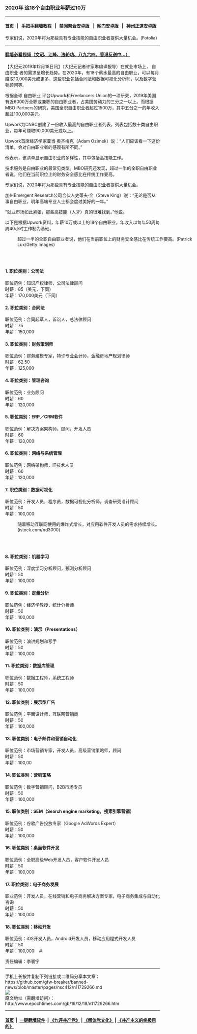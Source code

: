 ### 2020年 这18个自由职业年薪过10万
------------------------

#### [首页](https://github.com/gfw-breaker/banned-news/blob/master/README.md) &nbsp;&nbsp;|&nbsp;&nbsp; [手把手翻墙教程](https://github.com/gfw-breaker/guides/wiki) &nbsp;&nbsp;|&nbsp;&nbsp; [禁闻聚合安卓版](https://github.com/gfw-breaker/bn-android) &nbsp;&nbsp;|&nbsp;&nbsp; [网门安卓版](https://github.com/oGate2/oGate) &nbsp;&nbsp;|&nbsp;&nbsp; [神州正道安卓版](https://github.com/SzzdOgate/update) 



<div><img alt="" class="aligncenter wp-post-image" src="http://i.epochtimes.com/assets/uploads/2014/08/1312051144382483-600x400.jpg"/>
<div class="red16 caption">
 专家们说，2020年将为那些具有专业技能的自由职业者提供大量机会。(Fotolia)
</div>
</div><hr/>

#### [翻墙必看视频（文昭、江峰、法轮功、八九六四、香港反送中...）](https://github.com/gfw-breaker/banned-news/blob/master/pages/link3.md)

<div><p>
 【大纪元2019年12月18日讯】（大纪元记者许家琳编译报导）在就业市场上，
 <ok href="http://www.epochtimes.com/gb/tag/%E8%87%AA%E7%94%B1%E8%81%8C%E4%B8%9A.html">
  自由职业
 </ok>
 者的需求呈增长趋势。在2020年，有18个薪水最高的自由职业，可以每月赚取10,000美元或更多，这些职业包括合同法和数据可视化分析师，以及数字营销顾问等。
</p>
<p>
 根据全球
 <ok href="http://www.epochtimes.com/gb/tag/%E8%87%AA%E7%94%B1%E8%81%8C%E4%B8%9A.html">
  自由职业
 </ok>
 平台Upwork和Freelancers Union的一项研究，2019年美国有近6000万全职或兼职的自由职业者，占美国劳动力的三分之一以上。而根据MBO Partners的研究，美国全职自由职业者超过1500万，其中五分之一的年收入超过100,000美元。
</p>
<p>
 Upwork为CNBC创建了一份收入最高的自由职业者列表，列表包括数十类自由职业，每年可赚取90,000美元或以上。
</p>
<p>
 Upwork首席经济学家亚当·奥齐梅克（Adam Ozimek）说：“人们应该看一下这份清单，会对自由职业者的感观有所不同。”
</p>
<p>
 他表示，该清单显示自由职业的多样性，其中包括高技能工作。
</p>
<p>
 技术服务是自由职业的最常见类型。MBO研究还发现，超过一半的全职自由职业者说，他们在当前职位上的财务安全感比在传统工作要高。
</p>
<p>
 专家们说，2020年将为那些具有专业技能的自由职业者提供大量机会。
</p>
<p>
 加州Emergent Research公司合伙人史蒂夫·金（Steve King）说：“无论是否从事自由职业，明年高端专业人士都会度过美好的一年。”
</p>
<p>
 “就业市场如此紧张，那些高技能（人才）真的很难找到。”他说。
</p>
<p>
 以下是根据Upwork资料，年薪10万或以上的18个自由职业，年收入以每年50周每周40小时工作制为基础。
</p>
<figure class="wp-caption aligncenter" id="attachment_6507508" style="width: 600px">
 <ok href="http://i.epochtimes.com/assets/uploads/2015/10/1510161018192546.jpg">
  <img alt="" class="size-large wp-image-6507508" src="http://i.epochtimes.com/assets/uploads/2015/10/1510161018192546-600x362.jpg"/>
 </ok>
 <br/><figcaption class="wp-caption-text">
  超过一半的全职自由职业者说，他们在当前职位上的财务安全感比在传统工作要高。(Patrick Lux/Getty Images)
 </figcaption><br/>
</figure><br/>
<h4>
 1. 职位类别：公司法
</h4>
<p>
 职位范例：知识产权律师，公司法律顾问
 <br/>
 时薪：85（美元，下同）
 <br/>
 年薪：170,000美元（下同）
</p>
<h4>
 2. 职位类别：合同法
</h4>
<p>
 职位范例：合同起草人，诉讼人，总法律顾问
 <br/>
 时薪：75
 <br/>
 年薪：150,000
</p>
<h4>
 3. 职位类别：财务策划师
</h4>
<p>
 职位范例：财务建模专家，特许专业会计师，金融房地产规划律师
 <br/>
 时薪：62.50
 <br/>
 年薪：125,000
</p>
<h4>
 4. 职位类别：管理咨询
</h4>
<p>
 职位范例：业务顾问
 <br/>
 时薪：60
 <br/>
 年薪：120,000
</p>
<h4>
 5. 职位类别：ERP／CRM软件
</h4>
<p>
 职位范例：解决方案架构师，顾问，开发人员
 <br/>
 时薪：60
 <br/>
 年薪：120,000
</p>
<h4>
 6. 职位类别：网络与系统管理
</h4>
<p>
 职位范例：网络架构师，IT技术人员
 <br/>
 时薪：60
 <br/>
 年薪：120,000
</p>
<h4>
 7. 职位类别：数据可视化
</h4>
<p>
 职位范例：开发人员，程序员，数据可视化分析师，调查研究设计顾问
 <br/>
 时薪：50
 <br/>
 年薪：100,000
</p>
<figure class="wp-caption aligncenter" id="attachment_9868206" style="width: 600px">
 <ok href="http://i.epochtimes.com/assets/uploads/2017/11/Software-engineers-working-on-project-and-programming-in-company-673873568_1257x838-e1511169769219.jpeg">
  <img alt="" class="size-large wp-image-9868206" src="http://i.epochtimes.com/assets/uploads/2017/11/Software-engineers-working-on-project-and-programming-in-company-673873568_1257x838-e1510926184717-600x400.jpeg"/>
 </ok>
 <br/><figcaption class="wp-caption-text">
  随着移动互联网使用的爆炸式增长，对应用软件开发人员的需求持续增长。(istock.com/nd3000)
 </figcaption><br/>
</figure><br/>
<h4>
 8. 职位类别：机器学习
</h4>
<p>
 职位范例：深度学习分析顾问，预测分析顾问
 <br/>
 时薪：50
 <br/>
 年薪：100,000
</p>
<h4>
 9. 职位类别：定量分析
</h4>
<p>
 职位范例：经济学教授，统计分析师
 <br/>
 时薪：50
 <br/>
 年薪：100,000
</p>
<h4>
 10. 职位类别：演示（Presentations）
</h4>
<p>
 职位范例：演讲规划和写手
 <br/>
 时薪：50
 <br/>
 年薪：100,000
</p>
<h4>
 11. 职位类别：数据库管理
</h4>
<p>
 职位范例：数据工程师，系统工程师
 <br/>
 时薪：50
 <br/>
 年薪：100,000
</p>
<h4>
 12. 职位类别：展示型广告
</h4>
<p>
 职位范例：平面设计师，互联网营销商
 <br/>
 时薪：50
 <br/>
 年薪：100,000
</p>
<h4>
 13. 职位类别：电子邮件和营销自动化
</h4>
<p>
 职位范例：市场营销专家，开发人员，高级营销策略师，顾问
 <br/>
 时薪：50
 <br/>
 年薪：100,00
</p>
<h4>
 14. 职位类别：营销策略
</h4>
<p>
 职位范例：数字营销顾问，B2B市场专员
 <br/>
 时薪：50
 <br/>
 年薪：100,000
</p>
<h4>
 15. 职位类别：SEM（Search engine marketing，搜索引擎营销）
</h4>
<p>
 职位范例：谷歌广告投放专家（Google AdWords Expert）
 <br/>
 时薪：50
 <br/>
 年薪：100,000
</p>
<h4>
 16. 职位类别：桌面软件开发
</h4>
<p>
 职位范例：全职高级Web开发人员，客户软件开发人员
 <br/>
 时薪：50
 <br/>
 年薪：100,000
</p>
<h4>
 17. 职位类别：电子商务发展
</h4>
<p>
 职业范例：开发人员，在线营销和电子商务解决方案专家，电子商务集成与自动化咨询
 <br/>
 时薪：50
 <br/>
 年薪：100,000
</p>
<h4>
 18. 职位类别：移动开发
</h4>
<p>
 职位范例：iOS开发人员，Android开发人员，移动应用程式开发人员
 <br/>
 时薪：50
 <br/>
 年薪：100,000    #
</p>
<p>
 责任编辑：李寰宇
</p>
</div>
<hr/>
手机上长按并复制下列链接或二维码分享本文章：<br/>
https://github.com/gfw-breaker/banned-news/blob/master/pages/nsc412/n11729266.md <br/>
<a href='https://github.com/gfw-breaker/banned-news/blob/master/pages/nsc412/n11729266.md'><img src='https://github.com/gfw-breaker/banned-news/blob/master/pages/nsc412/n11729266.md.png'/></a> <br/>
原文地址（需翻墙访问）：http://www.epochtimes.com/gb/19/12/18/n11729266.htm


------------------------
#### [首页](https://github.com/gfw-breaker/banned-news/blob/master/README.md) &nbsp;|&nbsp; [一键翻墙软件](https://github.com/gfw-breaker/nogfw/blob/master/README.md) &nbsp;| [《九评共产党》](https://github.com/gfw-breaker/9ping.md/blob/master/README.md#九评之一评共产党是什么) | [《解体党文化》](https://github.com/gfw-breaker/jtdwh.md/blob/master/README.md) | [《共产主义的终极目的》](https://github.com/gfw-breaker/gczydzjmd.md/blob/master/README.md)


<img src='http://gfw-breaker.win/banned-news/pages/nsc412/n11729266.md' width='0px' height='0px'/>